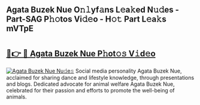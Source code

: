 ## Agata Buzek Nue O𝚗𝚕yf𝚊ns L𝚎a𝚔ed N𝚞𝚍es - Part-SAG P𝚑𝚘tos Vi𝚍𝚎o - H𝚘𝚝 Part L𝚎a𝚔s mVTpE

# <h2><a href="http://kf5y8q.oniu.top/?m=Agata+Buzek+Nue">🔗👉 🔴 Agata Buzek Nue P𝚑ot𝚘𝚜 V𝚒d𝚎o</a></h2>

[![Agata Buzek Nue Nu𝚍e𝚜](https://i.imgur.com/0qMVB7G.gif)](http://kf5y8q.oniu.top/?m=Agata+Buzek+Nue)
Social media personality Agata Buzek Nue, acclaimed for sharing dance and lifestyle knowledge, through presentations and blogs. Dedicated advocate for animal welfare Agata Buzek Nue, celebrated for their passion and efforts to promote the well-being of animals.  
